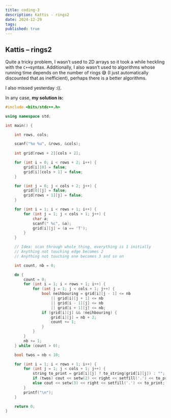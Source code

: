 ```yaml
---
title: coding-3
description: Kattis - rings2
date: 2024-12-29
tags: 
published: true
---
```

## Kattis – rings2
Quite a tricky problem, I wasn’t used to 2D arrays so it took a while heckling with the `C++`syntax. Additionally, I also wasn’t used to algorithms whose running time depends on the number of rings 😅 (I just automatically discounted that as inefficient), perhaps there is a better algorithms.

I also missed yesterday :((.

In any case, **my solution is:**
```cpp
#include <bits/stdc++.h>

using namespace std;

int main() {

    int rows, cols;

    scanf("%u %u", &rows, &cols);
    
    int grid[rows + 2][cols + 2];

    for (int i = 0; i < rows + 2; i++) {
        grid[i][0] = false;
        grid[i][cols + 1] = false;
    }

    for (int j = 0; j < cols + 2; j++) {
        grid[0][j] = false;
        grid[rows + 1][j] = false;
    }

    for (int i = 1; i < rows + 1; i++) {
        for (int j = 1; j < cols + 1; j++) {
            char a;
            scanf(" %c", &a);
            grid[i][j] = (a == 'T');
        }
    }

    // Idea: scan through whole thing, everything is 1 initially
    // Anything not touching edge becomes 2
    // Anything not touching one becomes 3 and so on

    int count, nb = 0;

    do {
        count = 0;
        for (int i = 1; i < rows + 1; i++) {
            for (int j = 1; j < cols + 1; j++) {
                bool neihbouring = grid[i][j - 1] <= nb 
	                || grid[i][j + 1] <= nb 
	                || grid[i - 1][j] <= nb 
	                || grid[i + 1][j] <= nb;
                if (grid[i][j] && !neihbouring) {
                    grid[i][j] = nb + 2;
                    count += 1;
                }
            }
        }
        nb += 1;
    } while (count > 0);

    bool twos = nb < 10;

    for (int i = 1; i < rows + 1; i++) {
        for (int j = 1; j < cols + 1; j++) {
            string to_print = grid[i][j] ? to_string(grid[i][j]) : "";
            if (twos) cout << setw(2) << right << setfill('.') << to_print;
            else cout << setw(3) << right << setfill('.') << to_print;
        }
        printf("\n");
    }

    return 0;
}
```
